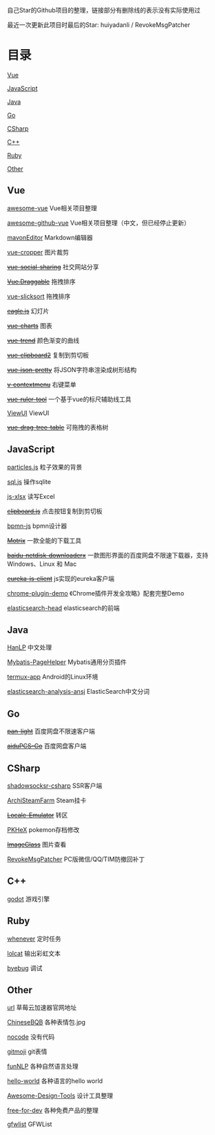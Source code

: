 自己Star的Github项目的整理，链接部分有删除线的表示没有实际使用过

最近一次更新此项目时最后的Star: huiyadanli / RevokeMsgPatcher

# 目录

[Vue](#Vue)

[JavaScript](#JavaScript)

[Java](#Java)

[Go](#Go)

[CSharp](#CSharp)

[C++](#C++)

[Ruby](#Ruby)

[Other](#Other)

## Vue

[awesome-vue](https://github.com/vuejs/awesome-vue) Vue相关项目整理

[awesome-github-vue](https://github.com/opendigg/awesome-github-vue) Vue相关项目整理（中文，但已经停止更新）

[mavonEditor](https://github.com/hinesboy/mavonEditor) Markdown编辑器

[vue-cropper](https://github.com/xyxiao001/vue-cropper) 图片裁剪

[~~vue-social-sharing~~](https://github.com/nicolasbeauvais/vue-social-sharing) 社交网站分享

[~~Vue.Draggable~~](https://github.com/SortableJS/Vue.Draggable) 拖拽排序

[vue-slicksort](https://github.com/Jexordexan/vue-slicksort) 拖拽排序

[~~eagle.js~~](https://github.com/Zulko/eagle.js) 幻灯片

[~~vue-charts~~](https://github.com/hchstera/vue-charts) 图表

[~~vue-trend~~](https://github.com/QingWei-Li/vue-trend) 颜色渐变的曲线

[~~vue-clipboard2~~](https://github.com/Inndy/vue-clipboard2) 复制到剪切板

[~~vue-json-pretty~~](https://github.com/leezng/vue-json-pretty) 将JSON字符串渲染成树形结构

[~~v-contextmenu~~](https://github.com/snokier/v-contextmenu) 右键菜单

[~~vue-ruler-tool~~](https://github.com/gorkys/vue-ruler-tool) 一个基于vue的标尺辅助线工具

[ViewUI](https://github.com/view-design/ViewUI) ViewUI

[~~vue-drag-tree-table~~](https://github.com/mafengwo/vue-drag-tree-table) 可拖拽的表格树

## JavaScript

[particles.js](https://github.com/VincentGarreau/particles.js) 粒子效果的背景

[sql.js](https://github.com/kripken/sql.js) 操作sqlite

[js-xlsx](https://github.com/SheetJS/js-xlsx) 读写Excel

[~~clipboard.js~~](https://github.com/zenorocha/clipboard.js) 点击按钮复制到剪切板

[bpmn-js](https://github.com/bpmn-io/bpmn-js) bpmn设计器

[~~Motrix~~](https://github.com/agalwood/Motrix) 一款全能的下载工具

[~~baidu-netdisk-downloaderx~~](https://github.com/b3log/baidu-netdisk-downloaderx) 一款图形界面的百度网盘不限速下载器，支持 Windows、Linux 和 Mac

[~~eureka-js-client~~](https://github.com/jquatier/eureka-js-client) js实现的eureka客户端

[chrome-plugin-demo](https://github.com/sxei/chrome-plugin-demo) 《Chrome插件开发全攻略》配套完整Demo

[elasticsearch-head](https://github.com/mobz/elasticsearch-head) elasticsearch的前端

## Java

[HanLP](https://github.com/hankcs/HanLP) 中文处理

[Mybatis-PageHelper](https://github.com/pagehelper/Mybatis-PageHelper) Mybatis通用分页插件

[termux-app](https://github.com/termux/termux-app) Android的Linux环境

[elasticsearch-analysis-ansj](https://github.com/NLPchina/elasticsearch-analysis-ansj) ElasticSearch中文分词

## Go

[~~pan-light~~](https://github.com/peterq/pan-light) 百度网盘不限速客户端

[~~aiduPCS-Go~~](https://github.com/iikira/BaiduPCS-Go) 百度网盘客户端

## CSharp

[shadowsocksr-csharp](https://github.com/shadowsocksrr/shadowsocksr-csharp) SSR客户端

[ArchiSteamFarm](https://github.com/JustArchiNET/ArchiSteamFarm) Steam挂卡

[~~Locale-Emulator~~](https://github.com/xupefei/Locale-Emulator) 转区

[PKHeX](https://github.com/kwsch/PKHeX) pokemon存档修改

[~~ImageGlass~~](https://github.com/d2phap/ImageGlass) 图片查看

[RevokeMsgPatcher](https://github.com/huiyadanli/RevokeMsgPatcher) PC版微信/QQ/TIM防撤回补丁

## C++

[godot](https://github.com/godotengine/godot) 游戏引擎

## Ruby

[whenever](https://github.com/javan/whenever) 定时任务

[lolcat](https://github.com/busyloop/lolcat) 输出彩虹文本

[byebug](https://github.com/deivid-rodriguez/byebug) 调试

## Other

[url](https://github.com/caomeicloud/url) 草莓云加速器官网地址

[ChineseBQB](https://github.com/zhaoolee/ChineseBQB) 各种表情包.jpg

[nocode](https://github.com/kelseyhightower/nocode) 没有代码

[gitmoji](https://github.com/carloscuesta/gitmoji) git表情

[funNLP](https://github.com/fighting41love/funNLP) 各种自然语言处理

[hello-world](https://github.com/leachim6/hello-world) 各种语言的hello world

[Awesome-Design-Tools](https://github.com/LisaDziuba/Awesome-Design-Tools) 设计工具整理

[free-for-dev](https://github.com/ripienaar/free-for-dev) 各种免费产品的整理

[gfwlist](https://github.com/gfwlist/gfwlist) GFWList
